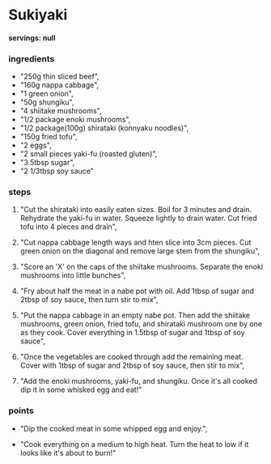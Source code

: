 # Sukiyaki
#### servings: null
### ingredients
- "250g thin sliced beef",
- "160g nappa cabbage",
- "1 green onion",
- "50g shungiku",
- "4 shiitake mushrooms",
- "1/2 package enoki mushrooms",
- "1/2 package(100g) shirataki (konnyaku noodles)",
- "150g fried tofu",
- "2 eggs",
- "2 small pieces yaki-fu (roasted gluten)",
- "3.5tbsp sugar",
- "2 1/3tbsp soy sauce"

### steps
1. "Cut the shirataki into easily eaten sizes. Boil for 3 minutes and drain. Rehydrate the yaki-fu in water. Squeeze lightly to drain water. Cut fried tofu into 4 pieces and drain",

2. "Cut nappa cabbage length ways and hten slice into 3cm pieces. Cut green onion on the diagonal and remove large stem from the shungiku",

3. "Score an 'X' on the caps of the shiitake mushrooms. Separate the enoki mushrooms into little bunches",

4. "Fry about half the meat in a nabe pot with oil. Add 1tbsp of sugar and 2tbsp of soy sauce, then turn stir to mix",

5. "Put the nappa cabbage in an empty nabe pot. Then add the shiitake mushrooms, green onion, fried tofu, and shirataki mushroom one by one as they cook. Cover everything in 1.5tbsp of sugar and 1tbsp of soy sauce",

6. "Once the vegetables are cooked through add the remaining meat. Cover with 1tbsp of sugar and 2tbsp of soy sauce, then stir to mix",

7. "Add the enoki mushrooms, yaki-fu, and shungiku. Once it's all cooked dip it in some whisked egg and eat!"

### points
- "Dip the cooked meat in some whipped egg and enjoy.",
                
- "Cook everything on a medium to high heat. Turn the heat to low if it looks like it's about to burn!"
